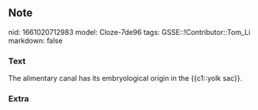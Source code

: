 ## Note
nid: 1661020712983
model: Cloze-7de96
tags: GSSE::!Contributor::Tom_Li
markdown: false

### Text
<div>
  The alimentary canal has its embryological origin in the
  {{c1::yolk sac}}.
</div>

### Extra

